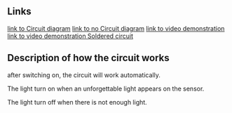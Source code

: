 ## Links
[link to Circuit diagram](https://drive.google.com/file/d/1dF5dk004Fyz-sOwiLolLn_QRxGuYyVmW/view?usp=sharing)
[link to no Circuit diagram](https://drive.google.com/file/d/1nCKiJ300w9cQV-0H3kuj9g6RYBOdFq_9/view?usp=sharing)
[link to video demonstration](https://drive.google.com/file/d/1-AzanyKFypDvtRu5xL9eR5yBP4JLlPV5/view?usp=sharing)
[link to video demonstration Soldered circuit](https://drive.google.com/file/d/100LaU4_XIyb8v51t_-oMHOv7S9Wzk4jc/view?usp=drive_link)


## Description of how the circuit works
after switching on, the circuit will work automatically.

The light turn on when an unforgettable light appears on the sensor.

The light turn off when there is not enough light.
